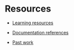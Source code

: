 # Resources

- [Learning resources](learning-resources.md)
- [Documentation references](doc-references.md)

- [Past work](past-work.md)

